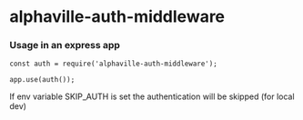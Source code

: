 # alphaville-auth-middleware

### Usage in an express app

```
const auth = require('alphaville-auth-middleware');

app.use(auth());

```
If env variable SKIP_AUTH is set the authentication will be skipped (for local dev)
